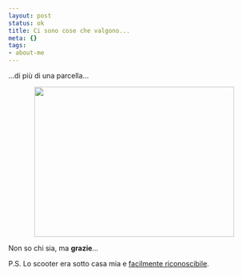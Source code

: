 ```yaml
--- 
layout: post
status: ok
title: Ci sono cose che valgono...
meta: {}
tags: 
- about-me
---
```

...di più di una parcella...  
  
<center><img src="http://www.lastknight.com/download//2008/09/img_0034-400x300.jpg" alt="" title="img_0034" width="400" height="300" class="aligncenter size-medium wp-image-1061" /></center>  
  
Non so chi sia, ma **grazie**...  
  
P.S. Lo scooter era sotto casa mia e [facilmente riconoscibile](http://flickr.com/photos/lastknight/2421759912/).  
  
 
